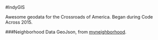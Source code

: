 #IndyGIS

Awesome geodata for the Crossroads of America. Began during Code Across 2015.

###Neighborhood Data
GeoJson, from [myneighborhood](http://maps.indy.gov/myneighborhood/). 